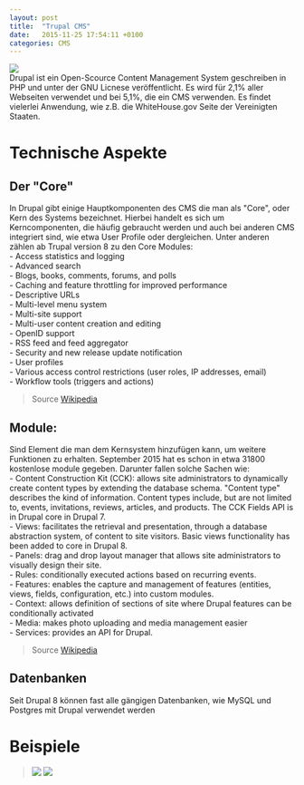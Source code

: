 ```yaml
---
layout: post
title:  "Trupal CMS"
date:   2015-11-25 17:54:11 +0100
categories: CMS
---
```

<img src="../../../../assets/drupal_logo.png"><img><br>
Drupal ist ein Open-Scource Content Management System geschreiben in PHP und unter der GNU Licnese veröffentlicht.
Es wird für 2,1% aller Webseiten verwendet und bei 5,1%, die ein CMS verwenden. Es findet vielerlei Anwendung, wie z.B. die WhiteHouse.gov Seite der Vereinigten Staaten.
<h1>Technische Aspekte</h1>
<h2>Der "Core"</h2>
In Drupal gibt einige Hauptkomponenten des CMS die man als "Core", oder Kern des Systems bezeichnet.
Hierbei handelt es sich um Kerncomponenten, die häufig gebraucht werden und auch bei anderen CMS integriert sind, wie etwa User Profile oder dergleichen.
Unter anderen zählen ab Trupal version 8 zu den Core Modules:<br>
- Access statistics and logging<br>
- Advanced search<br>
- Blogs, books, comments, forums, and polls<br>
- Caching and feature throttling for improved performance<br>
- Descriptive URLs<br>
- Multi-level menu system<br>
- Multi-site support<br>
- Multi-user content creation and editing<br>
- OpenID support<br>
- RSS feed and feed aggregator<br>
- Security and new release update notification<br>
- User profiles<br>
- Various access control restrictions (user roles, IP addresses, email)<br>
- Workflow tools (triggers and actions)<br>
<blockquote
<p>
Source
<a href="https://en.wikipedia.org/wiki/Drupal">Wikipedia</a>
</p>
</blockquote>
<h2>Module:</h2>
Sind Element die man dem Kernsystem hinzufügen kann, um weitere Funktionen zu erhalten.
September 2015 hat es schon in etwa 31800 kostenlose module gegeben.
Darunter fallen solche Sachen wie:<br>
- Content Construction Kit (CCK): allows site administrators to dynamically create content types by extending the database schema. "Content type" describes the kind of information. Content types include, but are not limited to, events, invitations, reviews, articles, and products. The CCK Fields API is in Drupal core in Drupal 7.<br>
- Views: facilitates the retrieval and presentation, through a database abstraction system, of content to site visitors. Basic views functionality has been added to core in Drupal 8.<br>
- Panels: drag and drop layout manager that allows site administrators to visually design their site.<br>
- Rules: conditionally executed actions based on recurring events.<br>
- Features: enables the capture and management of features (entities, views, fields, configuration, etc.) into custom modules.<br>
- Context: allows definition of sections of site where Drupal features can be conditionally activated<br>
- Media: makes photo uploading and media management easier<br>
- Services: provides an API for Drupal.<br>
<blockquote>
<p>
Source
<a href="https://en.wikipedia.org/wiki/Drupal">Wikipedia</a>
</p>
</blockquote>
<h2>Datenbanken</h2>
Seit Drupal 8 können fast alle gängigen Datenbanken, wie MySQL und Postgres mit Drupal verwendet werden
<h1>Beispiele</h1>
<blockquote>
<img src="../../../../assets/WhiteHouse.jpeg"><img>
<img src="../../../../assets/penn.jpg"><img>
</blockquote>
